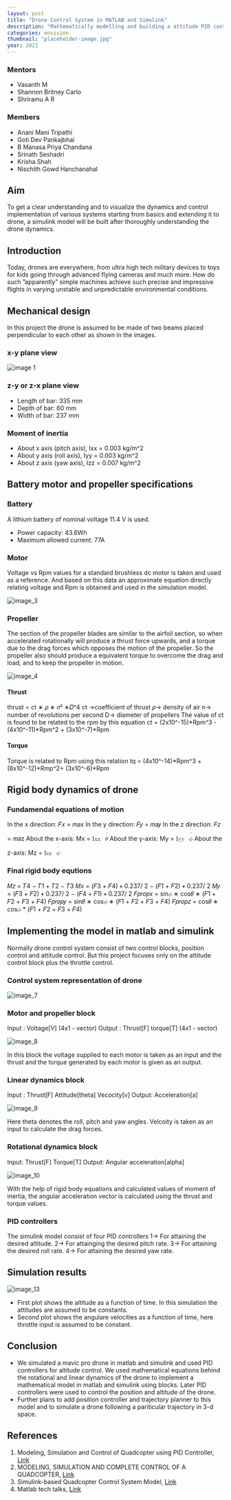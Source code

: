 ```yaml
---
layout: post
title: "Drone Control System in MATLAB and Simulink"
description: "Mathematically modelling and building a attitude PID controller for drone "
categories: envision
thumbnail: "placeholder-image.jpg"
year: 2022
---
```


### Mentors

- Vasanth M
- Shannon Britney Carlo
- Shriramu A R

### Members

- Anani Mani Tripathi
- Goti Dev Pankajbhai
- B Manasa Priya Chandana
- Srinath Seshadri
- Krisha Shah
- Nischith Gowd Hanchanahal

## Aim

To get a clear understanding and to visualize the dynamics and control implementation of various systems starting from basics and extending it to drone, a simulink model will be built after thoroughly understanding the drone dynamics.

## Introduction

Today, drones are everywhere, from ultra high tech military devices to toys for kids going through advanced flying cameras and
much more. How do such ”apparently” simple machines achieve such precise and impressive flights in varying unstable and
unpredictable environmental conditions.

## Mechanical design

In this project the drone is assumed to be made of two beams placed perpendicular to each other as shown in the images.

### x-y plane view

![image 1](/virtual-expo/assets/img/envision/piston/DSMS-1.png)

### z-y or z-x plane view

<!-- ![image 2](ideVisew.png) -->

- Length of bar: 335 mm
- Depth of bar: 60 mm
- Width of bar: 237 mm

### Moment of inertia

- About x axis (pitch axis), Ixx = 0.003 kg/m^2
- About y axis (roll axis), Iyy = 0.003 kg/m^2
- About z axis (yaw axis), Izz = 0.007 kg/m^2

## Battery motor and propeller specifications

### Battery

A lithium battery of nominal voltage 11.4 V is used.

- Power capacity: 43.6Wh
- Maximum allowed current: 77A

### Motor

Voltage vs Rpm values for a standard brushless dc motor is taken and used as a reference. And based on this data an approximate equation directly relating voltage and Rpm is obtained and used in the simulation model.

![image_3](/virtual-expo/assets/img/envision/piston/DSMS-3.png)

### Propeller

The section of the propeller blades are similar to the airfoil section, so when accelerated rotationally will produce a thrust force upwards, and a torque due to the drag forces which opposes the motion of the propeller. So the propeller also should produce a equivalent torque to overcome the drag and load, and to keep the propeller in motion.

![image_4](/virtual-expo/assets/img/envision/piston/DSMS-4.png)

#### Thrust

thrust = ct ∗ 𝜌 ∗ 𝑛² ∗𝐷^4
ct ->coefficient of thrust
 𝜌-> density of air
 n-> number of revolutions per second
 D-> diameter of propellers
 The value of ct is found to be related to the rpm by this equation
 ct = (2x10^-15)*Rpm^3 - (4x10^-11)*Rpm^2 + (3x10^-7)\*Rpm

#### Torque

Torque is related to Rpm using this relation
tq = (4x10^-14)*Rpm^3 + (8x10^-12)*Rmp^2+ (3x10^-6)\*Rpm

## Rigid body dynamics of drone

<!-- ![image_5](ZfreeBodyDiagram.png) -->

### Fundamendal equations of motion

In the x direction: 𝐹𝑥 = 𝑚𝑎𝑥
In the y direction: 𝐹𝑦 = 𝑚𝑎𝑦
In the z direction: 𝐹𝑧 = 𝑚𝑎z
About the x-axis: Mx = <math xmlns="http://www.w3.org/1998/Math/MathML"><mrow><mrow><mi>Ixx</mi><mo> </mo><mover accent="true" accentunder="false"><mrow><mover accent="true" accentunder="false"><mrow><mi>θ</mi></mrow><mrow><mo>˙</mo></mrow></mover></mrow><mrow><mo>˙</mo></mrow></mover></mrow></mrow></math>
About the y-axis: My = <math xmlns="http://www.w3.org/1998/Math/MathML"><mrow><mrow><mi>Iyy</mi><mo> </mo><mover accent="true" accentunder="false"><mrow><mover accent="true" accentunder="false"><mrow><mi>ϕ</mi></mrow><mrow><mo>˙</mo></mrow></mover></mrow><mrow><mo>˙</mo></mrow></mover></mrow></mrow></math>
About the z-axis: Mz = <math xmlns="http://www.w3.org/1998/Math/MathML"><mrow><mrow><mi>Izz</mi><mo> </mo><mover accent="true" accentunder="false"><mrow><mover accent="true" accentunder="false"><mrow><mi>ψ</mi></mrow><mrow><mo>˙</mo></mrow></mover></mrow><mrow><mo>˙</mo></mrow></mover></mrow></mrow></math>

### Final rigid body equtions

<!-- ![image_6](zzzTorque.png) -->

𝑀𝑧 = 𝑇4 − 𝑇1 + 𝑇2 − 𝑇3
𝑀𝑥 = (𝐹3 + 𝐹4) ∗
0.237/
2
− (𝐹1 + 𝐹2) ∗
0.237/
2
𝑀𝑦 = (𝐹3 + 𝐹2) ∗
0.237/
2
− (𝐹4 + 𝐹1) ∗
0.237/
2
𝐹𝑝𝑟𝑜𝑝𝑥
= sin<math xmlns="http://www.w3.org/1998/Math/MathML"><mi>ϕ</mi></math> ∗ cos𝜃 ∗ (𝐹1 + 𝐹2 + 𝐹3 + 𝐹4)
𝐹𝑝𝑟𝑜𝑝𝑦
= sin𝜃 ∗ cos<math xmlns="http://www.w3.org/1998/Math/MathML"><mi>ϕ</mi></math> ∗ (𝐹1 + 𝐹2 + 𝐹3 + 𝐹4)
𝐹𝑝𝑟𝑜𝑝𝑧
= cos𝜃 ∗ cos<math xmlns="http://www.w3.org/1998/Math/MathML"><mi>ϕ</mi></math> \* (𝐹1 + 𝐹2 + 𝐹3 + 𝐹4)

## Implementing the model in matlab and simulink

Normally drone control system consist of two control blocks, position control and attitude control. But this project focuses only on the attitude control block plus the throttle control.

### Control system representation of drone

![image_7](/virtual-expo/assets/img/envision/piston/DSMS-7.png)

### Motor and propeller block

Input : Voltage[V] (4x1 - vector)
Output : Thrust[F] torque[T] (4x1 - vector)

![image_8](/virtual-expo/assets/img/envision/piston/DSMS-8.png)

In this block the voltage supplied to each motor is taken as an input and the thrust and the torque generated by each motor is given as an output.

### Linear dynamics block

Input : Thrust[F] Attitude[theta] Vecocity[v]
Output: Acceleration[a]

![image_9](/virtual-expo/assets/img/envision/piston/DSMS-9.png)

Here theta denotes the roll, pitch and yaw angles. Velcoity is taken as an input to calculate the drag forces.

### Rotational dynamics block

Input: Thrust[F] Torque[T]
Output: Angular acceleration[alpha]

![image_10](/virtual-expo/assets/img/envision/piston/DSMS-10.png)

With the help of rigid body equations and calculated values of moment of inertia, the angular acceleration vector is calculated using the thrust and torque values.

### PID controllers

<!-- ![image_11](zzzzzzzzFullSimulink.png) -->

The simulink model consist of four PID controllers
1-> For attaining the desired altitude.
2-> For attainging the desired pitch rate.
3-> For attaining the desired roll rate.
4-> For attaining the desired yaw rate.

## Simulation results

<!-- ![image_12](zzzzzzzzzAltitude.png) -->

![image_13](/virtual-expo/assets/img/envision/piston/DSMS-13.png)

- First plot shows the altitude as a function of time. In this simulation the attitudes are assumed to be constants.
- Second plot shows the angulare velocities as a function of time, here throttle input is assumed to be constant.

## Conclusion

- We simulated a mavic pro drone in matlab and simulink and used PID controllers for altitude control. We used mathematical equations behind the rotational and linear dynamics of the drone to implement a mathematical model in matlab and simulink using blocks. Later PID controllers were used to control the position and altitude of the drone.
- Further plans to add position controller and trajectory planner to this model and to simulate a drone following a pariticular trajectory in 3-d space.

## References

1. Modeling, Simulation and Control of Quadcopter using PID Controller, [Link](https://www.researchgate.net/publication/334965830_Modeling_Simulation_and_Control_of_Quadcopter_using_PID_Controller)
2. MODELING, SIMULATION AND COMPLETE
   CONTROL OF A QUADCOPTER, [Link](https://harikrishnansuresh.github.io/assets/quadcopter_control_project_report.pdf)
3. Simulink-based Quadcopter Control System Model, [Link](https://ieeexplore.ieee.org/document/9314676)
4. Matlab tech talks, [Link](https://in.mathworks.com/videos/drone-simulation-and-control-part-1-setting-up-the-control-problem-1539323440930.html)
